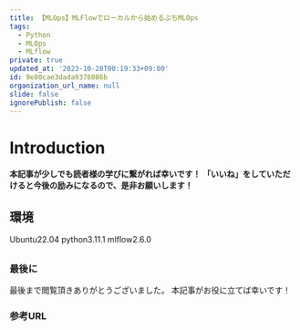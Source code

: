 ```yaml
---
title: 【MLOps】MLFlowでローカルから始めるぷちMLOps
tags:
  - Python
  - MLOps
  - MLflow
private: true
updated_at: '2023-10-28T00:19:33+09:00'
id: 9e80cae3dada9376086b
organization_url_name: null
slide: false
ignorePublish: false
---
```


# Introduction

**本記事が少しでも読者様の学びに繋がれば幸いです！**
**「いいね」をしていただけると今後の励みになるので、是非お願いします！**

## 環境

Ubuntu22.04
python3.11.1
mlflow2.6.0

##

### 最後に

最後まで閲覧頂きありがとうございました。
本記事がお役に立てば幸いです！

### 参考URL
